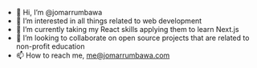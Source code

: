 - 👋 Hi, I’m @jomarrumbawa
- 👀 I’m interested in all things related to web development
- 🌱 I’m currently taking my React skills applying them to learn Next.js
- 💞️ I’m looking to collaborate on open source projects that are related to non-profit education
- 📫 How to reach me, me@jomarrumbawa.com

<!---
jomarrumbawa/jomarrumbawa is a ✨ special ✨ repository because its `README.md` (this file) appears on your GitHub profile.
You can click the Preview link to take a look at your changes.
--->

